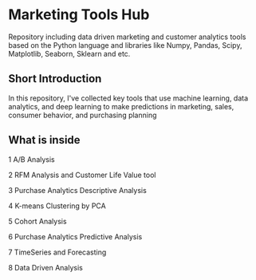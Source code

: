 # Marketing Tools Hub
Repository including data driven marketing and customer analytics tools based on the Python language and libraries like Numpy, Pandas, Scipy, Matplotlib, Seaborn, Sklearn and etc.
## Short Introduction
In this repository, I've collected key tools that use machine learning, data analytics, and deep learning to make predictions in marketing, sales, consumer behavior, and purchasing planning
## What is inside
1 A/B Analysis

2 RFM Analysis and Customer Life Value tool

3 Purchase Analytics Descriptive Analysis 

4 K-means Clustering by PCA

5 Cohort Analysis

6 Purchase Analytics Predictive Analysis

7 TimeSeries and Forecasting 

8 Data Driven Analysis 
